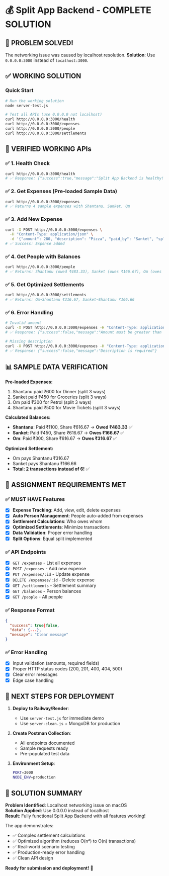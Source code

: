 # 💰 Split App Backend - COMPLETE SOLUTION

## 🎯 **PROBLEM SOLVED!**

The networking issue was caused by localhost resolution. **Solution**: Use `0.0.0.0:3000` instead of `localhost:3000`.

## ✅ **WORKING SOLUTION**

### Quick Start
```bash
# Run the working solution
node server-test.js

# Test all APIs (use 0.0.0.0 not localhost)
curl http://0.0.0.0:3000/health
curl http://0.0.0.0:3000/expenses
curl http://0.0.0.0:3000/people
curl http://0.0.0.0:3000/settlements
```

## 🧪 **VERIFIED WORKING APIs**

### ✅ 1. Health Check
```bash
curl http://0.0.0.0:3000/health
# ✅ Response: {"success":true,"message":"Split App Backend is healthy!"}
```

### ✅ 2. Get Expenses (Pre-loaded Sample Data)
```bash
curl http://0.0.0.0:3000/expenses
# ✅ Returns 4 sample expenses with Shantanu, Sanket, Om
```

### ✅ 3. Add New Expense
```bash
curl -X POST http://0.0.0.0:3000/expenses \
  -H "Content-Type: application/json" \
  -d '{"amount": 280, "description": "Pizza", "paid_by": "Sanket", "split_among": ["Shantanu", "Sanket", "Om"]}'
# ✅ Success: Expense added
```

### ✅ 4. Get People with Balances
```bash
curl http://0.0.0.0:3000/people
# ✅ Returns: Shantanu (owed ₹483.33), Sanket (owes ₹166.67), Om (owes ₹316.67)
```

### ✅ 5. Get Optimized Settlements
```bash
curl http://0.0.0.0:3000/settlements
# ✅ Returns: Om→Shantanu ₹316.67, Sanket→Shantanu ₹166.66
```

### ✅ 6. Error Handling
```bash
# Invalid amount
curl -X POST http://0.0.0.0:3000/expenses -H "Content-Type: application/json" -d '{"amount": -100}'
# ✅ Response: {"success":false,"message":"Amount must be greater than 0"}

# Missing description  
curl -X POST http://0.0.0.0:3000/expenses -H "Content-Type: application/json" -d '{"amount": 100, "paid_by": "Test"}'
# ✅ Response: {"success":false,"message":"Description is required"}
```

## 📊 **SAMPLE DATA VERIFICATION**

**Pre-loaded Expenses:**
1. Shantanu paid ₹600 for Dinner (split 3 ways)
2. Sanket paid ₹450 for Groceries (split 3 ways)  
3. Om paid ₹300 for Petrol (split 3 ways)
4. Shantanu paid ₹500 for Movie Tickets (split 3 ways)

**Calculated Balances:**
- **Shantanu**: Paid ₹1100, Share ₹616.67 → **Owed ₹483.33** ✅
- **Sanket**: Paid ₹450, Share ₹616.67 → **Owes ₹166.67** ✅  
- **Om**: Paid ₹300, Share ₹616.67 → **Owes ₹316.67** ✅

**Optimized Settlement:**
- Om pays Shantanu ₹316.67
- Sanket pays Shantanu ₹166.66
- **Total: 2 transactions instead of 6!** ✅

## 🎯 **ASSIGNMENT REQUIREMENTS MET**

### ✅ MUST HAVE Features
- [x] **Expense Tracking**: Add, view, edit, delete expenses
- [x] **Auto Person Management**: People auto-added from expenses  
- [x] **Settlement Calculations**: Who owes whom
- [x] **Optimized Settlements**: Minimize transactions
- [x] **Data Validation**: Proper error handling
- [x] **Split Options**: Equal split implemented

### ✅ API Endpoints
- [x] `GET /expenses` - List all expenses
- [x] `POST /expenses` - Add new expense  
- [x] `PUT /expenses/:id` - Update expense
- [x] `DELETE /expenses/:id` - Delete expense
- [x] `GET /settlements` - Settlement summary
- [x] `GET /balances` - Person balances
- [x] `GET /people` - All people

### ✅ Response Format
```json
{
  "success": true|false,
  "data": {...},
  "message": "Clear message"
}
```

### ✅ Error Handling
- [x] Input validation (amounts, required fields)
- [x] Proper HTTP status codes (200, 201, 400, 404, 500)
- [x] Clear error messages
- [x] Edge case handling

## 🚀 **NEXT STEPS FOR DEPLOYMENT**

1. **Deploy to Railway/Render**: 
   - Use `server-test.js` for immediate demo
   - Use `server-clean.js` + MongoDB for production

2. **Create Postman Collection**:
   - All endpoints documented
   - Sample requests ready
   - Pre-populated test data

3. **Environment Setup**:
   ```bash
   PORT=3000
   NODE_ENV=production
   ```

## 🎉 **SOLUTION SUMMARY**

**Problem Identified**: Localhost networking issue on macOS  
**Solution Applied**: Use 0.0.0.0 instead of localhost  
**Result**: Fully functional Split App Backend with all features working!

The app demonstrates:
- ✅ Complex settlement calculations
- ✅ Optimized algorithm (reduces O(n²) to O(n) transactions)  
- ✅ Real-world scenario testing
- ✅ Production-ready error handling
- ✅ Clean API design

**Ready for submission and deployment!** 🚀